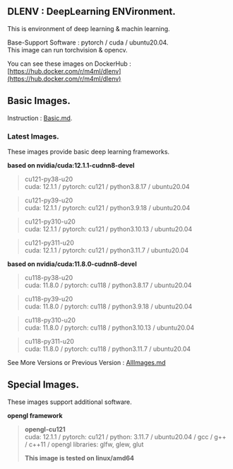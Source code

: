 ## DLENV : DeepLearning ENVironment.  
  
This is environment of deep learning & machin learning.  
  
Base-Support Software : pytorch / cuda / ubuntu20.04.  
This image can run torchvision & opencv.  

You can see these images on DockerHub : [https://hub.docker.com/r/m4ml/dlenv](https://hub.docker.com/r/m4ml/dlenv)

## Basic Images.  

Instruction : [Basic.md](Basic.md).  


### Latest Images.  
These images provide basic deep learning frameworks.  

**based on nvidia/cuda:12.1.1-cudnn8-devel**  

> cu121-py38-u20  
> cuda: 12.1.1 / pytorch: cu121 / python3.8.17 / ubuntu20.04  

> cu121-py39-u20  
> cuda: 12.1.1 / pytorch: cu121 / python3.9.18 / ubuntu20.04  

> cu121-py310-u20  
> cuda: 12.1.1 / pytorch: cu121 / python3.10.13 / ubuntu20.04

> cu121-py311-u20  
> cuda: 12.1.1 / pytorch: cu121 / python3.11.7 / ubuntu20.04    

**based on nvidia/cuda:11.8.0-cudnn8-devel**  

> cu118-py38-u20  
> cuda: 11.8.0 / pytorch: cu118 / python3.8.17 / ubuntu20.04  

> cu118-py39-u20  
> cuda: 11.8.0 / pytorch: cu118 / python3.9.18 / ubuntu20.04  

> cu118-py310-u20  
> cuda: 11.8.0 / pytorch: cu118 / python3.10.13 / ubuntu20.04

> cu118-py311-u20  
> cuda: 11.8.0 / pytorch: cu118 / python3.11.7 / ubuntu20.04    


See More Versions or Previous Version : [AllImages.md](AllImages.md)  


## Special Images.  
These images support additional software.  

**opengl framework**
> **opengl-cu121**  
> cuda: 12.1.1 / pytorch: cu121 / python: 3.11.7 / ubuntu20.04 / gcc / g++ / c++11 / opengl libraries: glfw, glew, glut  
> 
> **This image is tested on linux/amd64**